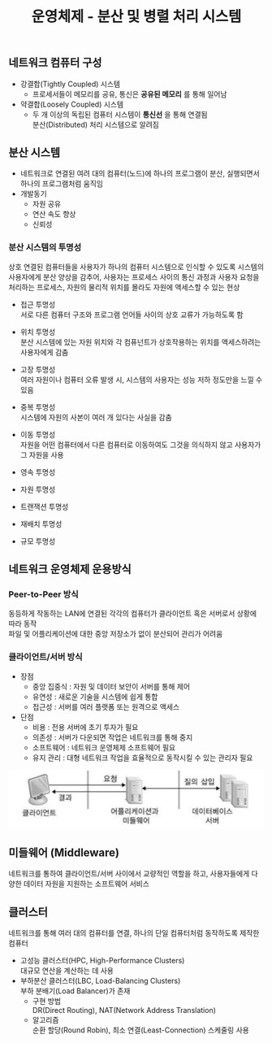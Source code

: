 ﻿---
title: "운영체제 - 분산 및 병렬 처리 시스템"
categories: technical_interview
comments: true
---

## 네트워크 컴퓨터 구성
 - 강결합(Tightly Coupled) 시스템
   - 프로세서들이 메모리를 공유, 통신은 **공유된 메모리** 를 통해 일어남
 - 약결합(Loosely Coupled) 시스템
   - 두 개 이상의 독립된 컴퓨터 시스템이 **통신선** 을 통해 연결됨  
     분산(Distributed) 처리 시스템으로 알려짐  

## 분산 시스템
 - 네트워크로 연결된 여려 대의 컴퓨터(노드)에 하나의 프로그램이 분산, 실행되면서 하나의 프로그램처럼 움직임
 - 개발동기
   - 자원 공유
   - 연산 속도 향상
   - 신뢰성

### 분산 시스템의 투명성
 상호 연결된 컴퓨터들을 사용자가 하나의 컴퓨터 시스템으로 인식할 수 있도록 시스템의 사용자에게 분산 양상을 감추어, 
 사용자는 프로세스 사이의 통신 과정과 사용자 요청을 처리하는 프로세스, 자원의 물리적 위치를 몰라도 자원에 액세스할 수 있는 현상

 - 접근 투명성  
   서로 다른 컴퓨터 구조와 프로그램 언어들 사이의 상호 교류가 가능하도록 함  
 - 위치 투명성  
   분산 시스템에 있는 자원 위치와 각 컴퓨넌트가 상호작용하는 위치를 액세스하려는 사용자에게 감춤  
 - 고장 투명성  
   여러 자원이나 컴퓨터 오류 발생 시, 시스템의 사용자는 성능 저하 정도만을 느낄 수 있음  
 - 중복 투명성  
   시스템에 자원의 사본이 여러 개 있다는 사실을 감춤
 - 이동 투명성  
   자원을 어떤 컴퓨터에서 다른 컴퓨터로 이동하여도 그것을 의식하지 않고 사용자가 그 자원을 사용

 - 영속 투명성  
 - 자원 투명성  
 - 트랜잭션 투명성  
 - 재배치 투명성  
 - 규모 투명성  

## 네트워크 운영체제 운용방식

### Peer-to-Peer 방식
 동등하게 작동하는 LAN에 연결된 각각의 컴퓨터가 클라이언트 혹은 서버로서 상황에 따라 동작  
 파일 및 어플리케이션에 대한 중앙 저장소가 없이 분산되어 관리가 어려움  

### 클라이언트/서버 방식
 - 장점
   - 중앙 집중식 : 자원 및 데이터 보안이 서버를 통해 제어
   - 유연성 : 새로운 기술을 시스템에 쉽게 통합
   - 접근성 : 서버를 여러 플랫폼 또는 원격으로 액세스
 - 단점
   - 비용 : 전용 서버에 초기 투자가 필요
   - 의존성 : 서버가 다운되면 작업은 네트워크를 통해 중지
   - 소프트웨어 : 네트워크 운영체제 소프트웨어 필요
   - 유지 관리 : 대형 네트워크 작업을 효율적으로 동작시킬 수 있는 관리자 필요

![클라이언트서버](../../../assets/TI_10_1.JPG)

## 미들웨어 (Middleware)
 네트워크를 통하여 클라이언트/서버 사이에서 교량적인 역할을 하고, 사용자들에게 다양한 데이터 자원을 지원하는 소프트웨어 서비스

## 클러스터
 네트워크를 통해 여러 대의 컴퓨터를 연결, 하나의 단일 컴퓨터처럼 동작하도록 제작한 컴퓨터

 - 고성능 클러스터(HPC, High-Performance Clusters)  
  대규모 연산을 계산하는 데 사용
 - 부하분산 클러스터(LBC, Load-Balancing Clusters)  
   부하 분배기(Load Balancer)가 존재  
   - 구현 방법  
     DR(Direct Routing), NAT(Network Address Translation)
   - 알고리즘  
     순환 할당(Round Robin), 최소 연결(Least-Connection) 스케줄링 사용